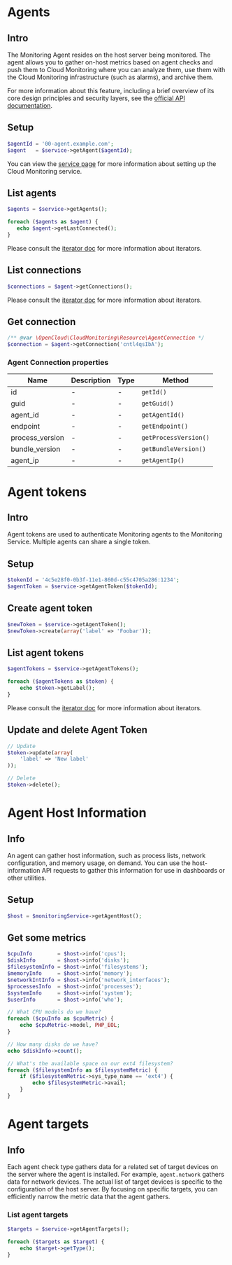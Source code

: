 # Agents

## Intro

The Monitoring Agent resides on the host server being monitored. The agent allows you to gather on-host metrics based on agent checks and push them to Cloud Monitoring where you can analyze them, use them with the Cloud Monitoring infrastructure (such as alarms), and archive them.

For more information about this feature, including a brief overview of its core design principles and security layers, see the [official API documentation](http://docs.rackspace.com/cm/api/v1.0/cm-devguide/content/service-agent.html).

## Setup

```php
$agentId = '00-agent.example.com';
$agent   = $service->getAgent($agentId);
```

You can view the [service page](Service.md) for more information about setting up the Cloud Monitoring service.

## List agents

```php
$agents = $service->getAgents();

foreach ($agents as $agent) {
   echo $agent->getLastConnected();
}
```

Please consult the [iterator doc](docs/userguide/Iterators.md) for more information about iterators.

## List connections

```php
$connections = $agent->getConnections();
```

Please consult the [iterator doc](docs/userguide/Iterators.md) for more information about iterators.

## Get connection
```php
/** @var \OpenCloud\CloudMonitoring\Resource\AgentConnection */
$connection = $agent->getConnection('cntl4qsIbA');
```

### Agent Connection properties

Name|Description|Type|Method
----|-----------|----|------
id|-|-|`getId()`
guid|-|-|`getGuid()`
agent_id|-|-|`getAgentId()`
endpoint|-|-|`getEndpoint()`
process_version|-|-|`getProcessVersion()`
bundle_version|-|-|`getBundleVersion()`
agent_ip|-|-|`getAgentIp()`


# Agent tokens

## Intro

Agent tokens are used to authenticate Monitoring agents to the Monitoring Service. Multiple agents can share a single token.

## Setup
```php
$tokenId = '4c5e28f0-0b3f-11e1-860d-c55c4705a286:1234';
$agentToken = $service->getAgentToken($tokenId);
```

## Create agent token
```php
$newToken = $service->getAgentToken();
$newToken->create(array('label' => 'Foobar'));
```

## List agent tokens
```php
$agentTokens = $service->getAgentTokens();

foreach ($agentTokens as $token) {
	echo $token->getLabel();
}
```

Please consult the [iterator doc](docs/userguide/Iterators.md) for more information about iterators.

## Update and delete Agent Token
```php
// Update
$token->update(array(
	'label' => 'New label'
));

// Delete
$token->delete();
```

# Agent Host Information

## Info

An agent can gather host information, such as process lists, network configuration, and memory usage, on demand. You can use the host-information API requests to gather this information for use in dashboards or other utilities.

## Setup
```php
$host = $monitoringService->getAgentHost();
```

## Get some metrics
```php
$cpuInfo        = $host->info('cpus');
$diskInfo       = $host->info('disks');
$filesystemInfo = $host->info('filesystems'); 
$memoryInfo     = $host->info('memory'); 
$networkIntInfo = $host->info('network_interfaces');
$processesInfo  = $host->info('processes');
$systemInfo     = $host->info('system'); 
$userInfo       = $host->info('who');

// What CPU models do we have?
foreach ($cpuInfo as $cpuMetric) {
	echo $cpuMetric->model, PHP_EOL;
}

// How many disks do we have?
echo $diskInfo->count();

// What's the available space on our ext4 filesystem?
foreach ($filesystemInfo as $filesystemMetric) {
	if ($filesystemMetric->sys_type_name == 'ext4') {
		echo $filesystemMetric->avail;
	}
}
```

# Agent targets

## Info

Each agent check type gathers data for a related set of target devices on the server where the agent is installed. For example, `agent.network` gathers data for network devices. The actual list of target devices is specific to the configuration of the host server. By focusing on specific targets, you can efficiently narrow the metric data that the agent gathers.

### List agent targets
```php
$targets = $service->getAgentTargets();

foreach ($targets as $target) {
	echo $target->getType();
}

```